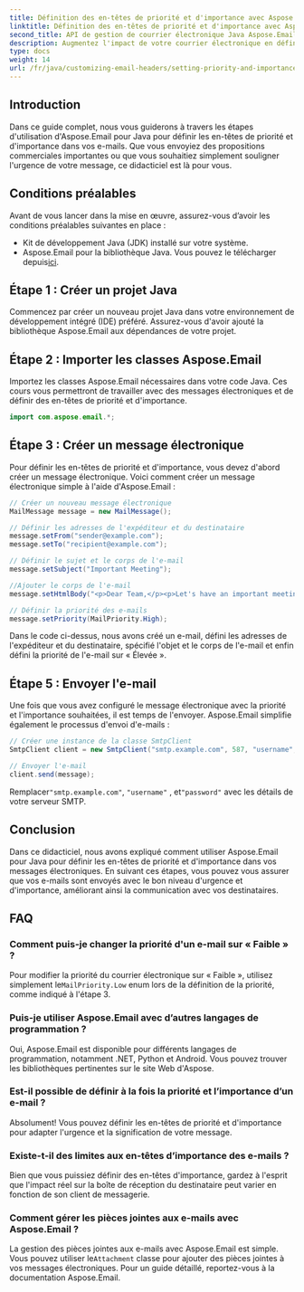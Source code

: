 ```yaml
---
title: Définition des en-têtes de priorité et d'importance avec Aspose.Email
linktitle: Définition des en-têtes de priorité et d'importance avec Aspose.Email
second_title: API de gestion de courrier électronique Java Aspose.Email
description: Augmentez l'impact de votre courrier électronique en définissant des en-têtes de priorité et d'importance avec Aspose.Email pour Java. Découvrez comment procéder dans ce guide étape par étape.
type: docs
weight: 14
url: /fr/java/customizing-email-headers/setting-priority-and-importance-headers/
---
```


## Introduction

Dans ce guide complet, nous vous guiderons à travers les étapes d'utilisation d'Aspose.Email pour Java pour définir les en-têtes de priorité et d'importance dans vos e-mails. Que vous envoyiez des propositions commerciales importantes ou que vous souhaitiez simplement souligner l'urgence de votre message, ce didacticiel est là pour vous.

## Conditions préalables

Avant de vous lancer dans la mise en œuvre, assurez-vous d’avoir les conditions préalables suivantes en place :

- Kit de développement Java (JDK) installé sur votre système.
-  Aspose.Email pour la bibliothèque Java. Vous pouvez le télécharger depuis[ici](https://releases.aspose.com/email/java/).

## Étape 1 : Créer un projet Java

Commencez par créer un nouveau projet Java dans votre environnement de développement intégré (IDE) préféré. Assurez-vous d'avoir ajouté la bibliothèque Aspose.Email aux dépendances de votre projet.

## Étape 2 : Importer les classes Aspose.Email

Importez les classes Aspose.Email nécessaires dans votre code Java. Ces cours vous permettront de travailler avec des messages électroniques et de définir des en-têtes de priorité et d'importance.

```java
import com.aspose.email.*;
```

## Étape 3 : Créer un message électronique

Pour définir les en-têtes de priorité et d'importance, vous devez d'abord créer un message électronique. Voici comment créer un message électronique simple à l'aide d'Aspose.Email :

```java
// Créer un nouveau message électronique
MailMessage message = new MailMessage();

// Définir les adresses de l'expéditeur et du destinataire
message.setFrom("sender@example.com");
message.setTo("recipient@example.com");

// Définir le sujet et le corps de l'e-mail
message.setSubject("Important Meeting");

//Ajouter le corps de l'e-mail
message.setHtmlBody("<p>Dear Team,</p><p>Let's have an important meeting tomorrow at 10 AM.</p>");

// Définir la priorité des e-mails
message.setPriority(MailPriority.High);
```

Dans le code ci-dessus, nous avons créé un e-mail, défini les adresses de l'expéditeur et du destinataire, spécifié l'objet et le corps de l'e-mail et enfin défini la priorité de l'e-mail sur « Élevée ».

## Étape 5 : Envoyer l'e-mail

Une fois que vous avez configuré le message électronique avec la priorité et l'importance souhaitées, il est temps de l'envoyer. Aspose.Email simplifie également le processus d'envoi d'e-mails :

```java
// Créer une instance de la classe SmtpClient
SmtpClient client = new SmtpClient("smtp.example.com", 587, "username", "password");

// Envoyer l'e-mail
client.send(message);
```

 Remplacer`"smtp.example.com"`, `"username"` , et`"password"` avec les détails de votre serveur SMTP.

## Conclusion

Dans ce didacticiel, nous avons expliqué comment utiliser Aspose.Email pour Java pour définir les en-têtes de priorité et d'importance dans vos messages électroniques. En suivant ces étapes, vous pouvez vous assurer que vos e-mails sont envoyés avec le bon niveau d'urgence et d'importance, améliorant ainsi la communication avec vos destinataires.

## FAQ

### Comment puis-je changer la priorité d'un e-mail sur « Faible » ?

 Pour modifier la priorité du courrier électronique sur « Faible », utilisez simplement le`MailPriority.Low` enum lors de la définition de la priorité, comme indiqué à l'étape 3.

### Puis-je utiliser Aspose.Email avec d’autres langages de programmation ?

Oui, Aspose.Email est disponible pour différents langages de programmation, notamment .NET, Python et Android. Vous pouvez trouver les bibliothèques pertinentes sur le site Web d'Aspose.

### Est-il possible de définir à la fois la priorité et l’importance d’un e-mail ?

Absolument! Vous pouvez définir les en-têtes de priorité et d'importance pour adapter l'urgence et la signification de votre message.

### Existe-t-il des limites aux en-têtes d’importance des e-mails ?

Bien que vous puissiez définir des en-têtes d'importance, gardez à l'esprit que l'impact réel sur la boîte de réception du destinataire peut varier en fonction de son client de messagerie.

### Comment gérer les pièces jointes aux e-mails avec Aspose.Email ?

 La gestion des pièces jointes aux e-mails avec Aspose.Email est simple. Vous pouvez utiliser le`Attachment` classe pour ajouter des pièces jointes à vos messages électroniques. Pour un guide détaillé, reportez-vous à la documentation Aspose.Email.